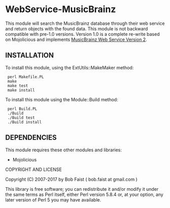 # WebService-MusicBrainz

This module will search the MusicBrainz database through their web service and
return objects with the found data.  This module is not backward compatible
with pre-1.0 versions.  Version 1.0 is a complete re-write based on
Mojolicious and implements [MusicBrainz Web Service Version
2](https://musicbrainz.org/doc/Development/XML_Web_Service/Version_2).

## INSTALLATION

To install this module, using the ExtUtils::MakeMaker method:

     perl Makefile.PL
     make
     make test
     make install

To install this module using the Module::Build method:

     perl Build.PL
     ./Build
     ./Build test
     ./Build install

## DEPENDENCIES

This module requires these other modules and libraries:

* Mojolicious

COPYRIGHT AND LICENSE

Copyright (C) 2007-2017 by Bob Faist ( bob.faist at gmail.com )

This library is free software; you can redistribute it and/or modify
it under the same terms as Perl itself, either Perl version 5.8.4 or,
at your option, any later version of Perl 5 you may have available.


